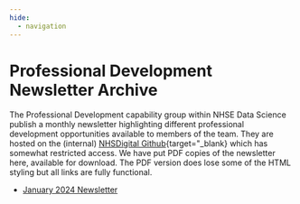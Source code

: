 ```yaml
---
hide:
  - navigation
---
```


# Professional Development Newsletter Archive

The Professional Development capability group within NHSE Data Science publish a monthly newsletter highlighting different professional development opportunities available to members of the team. They are hosted on the (internal) [NHSDigital Github](https://jubilant-funicular-p88eyor.pages.github.io/){target="_blank} which has somewhat restricted access. We have put PDF copies of the newsletter here, available for download. The PDF version does lose some of the HTML styling but all links are fully functional.

- [January 2024 Newsletter](pd_newsletter_archive/january_newsletter_2024.pdf)
